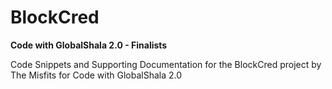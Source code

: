 # BlockCred

**Code with GlobalShala 2.0 - Finalists**

Code Snippets and Supporting Documentation for the BlockCred project by The Misfits for Code with GlobalShala 2.0
